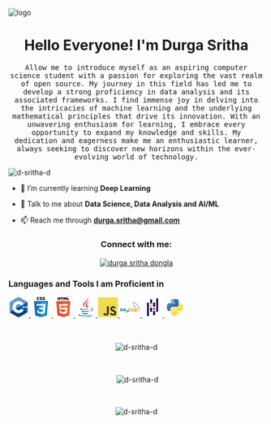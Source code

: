 ![logo](https://github.com/D-Sritha-D/D-Sritha-D/blob/main/Blue%20Yellow%20Futuristic%20Virtual%20Technology%20Blog%20Banner.png)

<h1 align="center">Hello Everyone! I'm Durga Sritha</h1>
<p style = "font-family:monospace" align = "center"> Allow me to introduce myself as an aspiring computer science student with a passion for exploring the vast realm of open source. My journey in this field has led me to develop a strong proficiency in data analysis and its associated frameworks. I find immense joy in delving into the intricacies of machine learning and the underlying mathematical principles that drive its innovation. With an unwavering enthusiasm for learning, I embrace every opportunity to expand my knowledge and skills. My dedication and eagerness make me an enthusiastic learner, always seeking to discover new horizons within the ever-evolving world of technology. </p>
<p align="left"> <img src="https://komarev.com/ghpvc/?username=d-sritha-d&label=Profile%20views&color=0e75b6&style=flat" alt="d-sritha-d" /> </p>

- 🌱 I’m currently learning **Deep Learning**

- 💬 Talk to me about **Data Science, Data Analysis and AI/ML**

- 📫 Reach me through **durga.sritha@gmail.com**

<h3 align="center">Connect with me:</h3>
<p align="center">
<a href="https://linkedin.com/in/durga sritha dongla" target="blank"><img align="center" src="https://raw.githubusercontent.com/rahuldkjain/github-profile-readme-generator/master/src/images/icons/Social/linked-in-alt.svg" alt="durga sritha dongla" height="30" width="40" /></a>
</p>

<h3 align="left">Languages and Tools I am Proficient in</h3>
<p align="left"> <a href="https://www.w3schools.com/cpp/" target="_blank" rel="noreferrer"> <img src="https://raw.githubusercontent.com/devicons/devicon/master/icons/cplusplus/cplusplus-original.svg" alt="cplusplus" width="40" height="40"/> </a> <a href="https://www.w3schools.com/css/" target="_blank" rel="noreferrer"> <img src="https://raw.githubusercontent.com/devicons/devicon/master/icons/css3/css3-original-wordmark.svg" alt="css3" width="40" height="40"/> </a> <a href="https://www.w3.org/html/" target="_blank" rel="noreferrer"> <img src="https://raw.githubusercontent.com/devicons/devicon/master/icons/html5/html5-original-wordmark.svg" alt="html5" width="40" height="40"/> </a> <a href="https://www.java.com" target="_blank" rel="noreferrer"> <img src="https://raw.githubusercontent.com/devicons/devicon/master/icons/java/java-original.svg" alt="java" width="40" height="40"/> </a> <a href="https://developer.mozilla.org/en-US/docs/Web/JavaScript" target="_blank" rel="noreferrer"> <img src="https://raw.githubusercontent.com/devicons/devicon/master/icons/javascript/javascript-original.svg" alt="javascript" width="40" height="40"/> </a> <a href="https://www.mysql.com/" target="_blank" rel="noreferrer"> <img src="https://raw.githubusercontent.com/devicons/devicon/master/icons/mysql/mysql-original-wordmark.svg" alt="mysql" width="40" height="40"/> </a> <a href="https://pandas.pydata.org/" target="_blank" rel="noreferrer"> <img src="https://raw.githubusercontent.com/devicons/devicon/2ae2a900d2f041da66e950e4d48052658d850630/icons/pandas/pandas-original.svg" alt="pandas" width="40" height="40"/> </a> <a href="https://www.python.org" target="_blank" rel="noreferrer"> <img src="https://raw.githubusercontent.com/devicons/devicon/master/icons/python/python-original.svg" alt="python" width="40" height="40"/> </a> </p><br>

<p align = "center" ><img align="center" src="https://github-readme-stats.vercel.app/api/top-langs?username=d-sritha-d&show_icons=true&locale=en&layout=compact" alt="d-sritha-d" /></p><br>

<p align = "center" >&nbsp;<img align="center" src="https://github-readme-stats.vercel.app/api?username=d-sritha-d&show_icons=true&locale=en" alt="d-sritha-d" /></p><br>

<p align = "center" ><img align="center" src="https://github-readme-streak-stats.herokuapp.com/?user=d-sritha-d&" alt="d-sritha-d" /></p><br>
